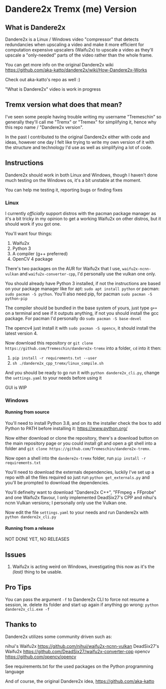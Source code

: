 # Dandere2x Tremx (me) Version

## What is Dandere2x
Dandere2x is a Linux / Windows video "compressor" that detects redundancies when upscaling a video and make it more efficient for computation expensive upscalers (Waifu2x) to upscale a video as they'll upscale a "only-needed" parts of the video rather than the whole frame.

You can get more info on the original Dandere2x wiki https://github.com/aka-katto/dandere2x/wiki/How-Dandere2x-Works

Check out aka-katto's repo as well :)

"What is Dandere2x" video is work in progress

## Tremx version what does that mean?

I've seen some people having trouble writing my username "Tremeschin" so generally they'll call me "Tremx" or "Tremex" for simplifying it, hence why this repo name / "Dandere2x version".

In the past I contributed to the original Dandere2x either with code and ideas, however one day I felt like trying to write my own version of it with the structure and technology I'd use as well as simplifying a lot of code.

## Instructions

Dandere2x should work in both Linux and Windows, though I haven't done much testing on the Windows os, it's a bit unstable at the moment.

You can help me testing it, reporting bugs or finding fixes

### Linux
I currently _officially_ support distros with the pacman package manager as it's a bit tricky in my opinion to get a working Waifu2x on other distros, but it should work if you got one.

You'll want four things:
1. Waifu2x
2. Python 3
3. A compiler (g++ preferred)
4. OpenCV 4 package

There's two packages on the AUR for Waifu2x that I use, `waifu2x-ncnn-vulkan` and `waifu2x-converter-cpp`, I'd personally use the vulkan one only.

You should already have Python 3 installed, if not the instructions are based on your package manager like for apt: `sudo apt install python` or pacman: `sudo pacman -S python`. You'll also need pip, for pacman `sudo pacman -S python-pip`

The compiler should be bundled in the base system of yours, just type `g++` on a terminal and see if it outputs anything, if not you should install the gcc package. For pacman I'd personally do `sudo pacman -S base-devel`

The opencv4 just install it with `sudo pacman -S opencv`, it should install the latest version 4.

Now download this repository or `git clone https://github.com/Tremeschin/dandere2x-tremx` into a folder, `cd` into it then:

1. `pip install -r requirements.txt --user`
2. `sh ./dandere2x_cpp_tremx/linux_compile.sh`

And you should be ready to go run it with `python dandere2x_cli.py`, change the `settings.yaml` to your needs before using it

GUI is WIP

### Windows

#### Running from source

You'll need to install Python 3.8, and on its the installer check the box to add Python to PATH before installing it: https://www.python.org/

Now either download or clone the repository, there's a download button on the main repository page or you could install git and open a git shell into a folder and `git clone https://github.com/Tremeschin/dandere2x-tremx`.

Now open a shell into the `dandere2x-tremx` folder, run `pip install -r requirements.txt`

You'll need to download the externals dependencies, luckily I've set up a repo with all the files required so just run `python get_externals.py` and you'll be prompted to download the dependencies.

You'll definelty want to download "Dandere2x C++", "FFmpeg + FFprobe" and one Waifu2x flavour, I only implemented DeadSix27's CPP and nihui's ncnn Vulkan versions; I personally only use the Vulkan one.

Now edit the file `settings.yaml` to your needs and run Dandere2x with `python dandere2x_cli.py`

#### Running from a release
NOT DONE YET, NO RELEASES

## Issues
1. Waifu2x is acting weird on Windows, investigating this now as it's the _(last)_ thing to be usable.

## Pro Tips

You can pass the argument `-f` to Dandere2x CLI to force not resume a session, ie. delete its folder and start up again if anything go wrong: `python dandere2x_cli.exe -f`

## Thanks to

Dandere2x utilizes some community driven such as:

nihui's Waifu2x https://github.com/nihui/waifu2x-ncnn-vulkan
DeadSix27's Waifu2x https://github.com/DeadSix27/waifu2x-converter-cpp
opencv https://github.com/opencv/opencv

See requirements.txt for the used packages on the Python programming language

And of course, the original Dandere2x idea, https://github.com/aka-katto
